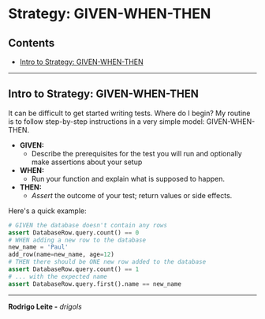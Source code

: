 # Strategy: GIVEN-WHEN-THEN

## Contents

 - [Intro to Strategy: GIVEN-WHEN-THEN](#intro)

---

<div id="intro"></div>

## Intro to Strategy: GIVEN-WHEN-THEN

It can be difficult to get started writing tests. Where do I begin? My routine is to follow step-by-step instructions in a very simple model: GIVEN-WHEN-THEN.

 - **GIVEN:**
   - Describe the prerequisites for the test you will run and optionally make assertions about your setup
 - **WHEN:**
   - Run your function and explain what is supposed to happen.
 - **THEN:**
   - *Assert* the outcome of your test; return values or side effects.

Here's a quick example:

```python
# GIVEN the database doesn't contain any rows
assert DatabaseRow.query.count() == 0
# WHEN adding a new row to the database
new_name = 'Paul'
add_row(name=new_name, age=12)
# THEN there should be ONE new row added to the database
assert DatabaseRow.query.count() == 1
# ... with the expected name
assert DatabaseRow.query.first().name == new_name
```

---

**Rodrigo Leite -** *drigols*
